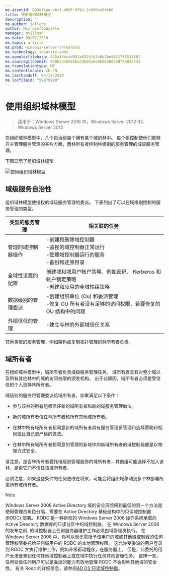 ```yaml
---
ms.assetid: 093ef1ae-ebc1-490f-9fb1-2c000ce89eb6
title: 使用组织域林模型
description: ''
ms.author: joflore
author: MicrosoftGuyJFlo
manager: mtillman
ms.date: 08/07/2018
ms.topic: article
ms.prod: windows-server-threshold
ms.technology: identity-adds
ms.openlocfilehash: 876a15dcdd951e0323fb7ddb7be96317f5512f0f
ms.sourcegitcommit: 0d0b32c8986ba7db9536e0b8648d4ddf9b03e452
ms.translationtype: MT
ms.contentlocale: zh-CN
ms.lasthandoff: 04/17/2019
ms.locfileid: "59875908"
---
```

# <a name="using-the-organizational-domain-forest-model"></a>使用组织域林模型

>适用于：Windows Server 2016 中，Windows Server 2012 R2、 Windows Server 2012

在组织域林模型中，几个自治组每个拥有某个域的林中。 每个组控制使他们能够自主管理服务管理的某些方面，而林所有者控制林级别的服务管理的域级服务管理。  

下图显示了组织域林模型。  

![使用组织域林模型](../../media/Using-the-Organizational-Domain-Forest-Model/c50a3c6a-b0e4-43ec-ad62-f05d05f0bbd2.gif)  

## <a name="domain-level-service-autonomy"></a>域级服务自治性

组织域林模型使授权的域级服务管理的委派。 下表列出了可以在域级别控制的服务管理的类型。  

|类型的服务管理|相关联的任务|  
|------------------------------|--------------------|  
|管理的域控制器操作|-创建和删除域控制器<br />-监视的域控制器正常运行<br />-管理域控制器运行的服务<br />-备份和还原目录|  
|全域性设置的配置|创建域和域用户帐户策略，例如密码、 Kerberos 和帐户锁定策略<br />-创建和应用的全域性组策略|  
|数据级别的管理委派|-创建组织单位 (Ou) 和委派管理<br />-修复 OU 所有者没有足够的访问权限，若要修复的 OU 结构中的问题|  
|外部信任的管理|-建立与林的外部域信任关系|  

其他类型的服务管理，例如架构或复制拓扑管理的林所有者负责。  

## <a name="domain-owner"></a>域所有者

在组织域林模型中，域所有者负责域级服务管理任务。 域所有者具有对整个域以及所有其他林中的域的访问权限的颁发机构。 出于此原因，域所有者必须是受信任的个人选择林所有者。  

域级别的服务将管理委派给域所有者，如果满足以下条件：  

- 参与该林的所有组都信任新的域所有者和新的域服务管理做法。  

- 新的域所有者信任林所有者和所有其他域所有者。  

- 在林中所有域所有者都同意新的域所有者具有服务管理员管理和选择策略和相同或比自己更严格的做法。  

- 在林中所有域所有者都同意的管理的新域中的新域所有者的域控制器都是以物理方式安全。  

请注意，是否林所有者委托域级别管理服务的域所有者，其他组可能选择不加入该林，是否它们不信任该域所有者。  

必须注意，如果这些条件的任何更改在将来，可能会将组织域移动到多个林部署所需所有域所有者。  

> [!NOTE]  
> Windows Server 2008 Active Directory 域的安全风险降到最低的另一个方法是使用管理员角色分隔，需要在 Active Directory 基础结构中的只读域控制器 (RODC) 部署。 RODC 是一种新型的 Windows Server 2008 操作系统承载的 Active Directory 数据库的只读分区中的域控制器。 在 Windows Server 2008 的发布之前, 的域控制器上任何服务器维护工作必须由域管理员执行。 在 Windows Server 2008 中，你可以而无需授予该用户的域或其他域控制器的任何管理权限委托给任何域用户的 RODC 的本地管理权限。 这允许受委派的用户登录到 RODC 并执行维护工作，例如升级驱动程序，在服务器上。 但是，此委托的用户无法登录到任何其他域控制器上或在域中执行任何其他管理任务。 这样一来，任何受信任的用户可以是委派的能力有效地管理 RODC 不会影响其他域的安全性。 有关 Rodc 的详细信息，请参阅[AD DS:只读域控制器](https://go.microsoft.com/fwlink/?LinkId=106616)。  
